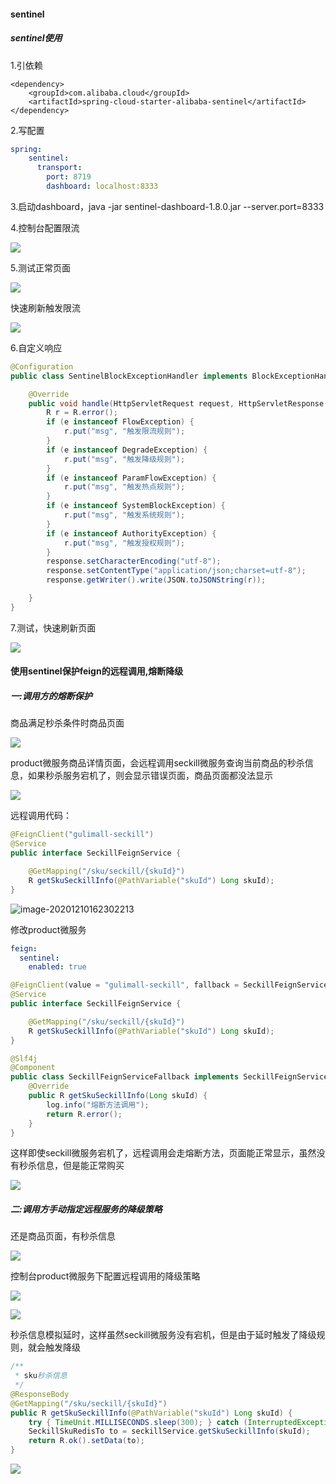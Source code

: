 #### sentinel



##### sentinel使用

1.引依赖

```pom
<dependency>
    <groupId>com.alibaba.cloud</groupId>
    <artifactId>spring-cloud-starter-alibaba-sentinel</artifactId>
</dependency>
```

2.写配置

```yaml
spring:
    sentinel:
      transport:
        port: 8719
        dashboard: localhost:8333
```

3.启动dashboard，java -jar sentinel-dashboard-1.8.0.jar --server.port=8333

4.控制台配置限流

![](https://gitee.com/enioy/img/raw/master/K8S/20201210170311.png)



5.测试正常页面

![](https://gitee.com/enioy/img/raw/master/K8S/20201210164707.png) 

 

快速刷新触发限流

![](https://gitee.com/enioy/img/raw/master/K8S/20201210170451.png) 

6.自定义响应

```java
@Configuration
public class SentinelBlockExceptionHandler implements BlockExceptionHandler {

    @Override
    public void handle(HttpServletRequest request, HttpServletResponse response, BlockException e) throws Exception {
        R r = R.error();
        if (e instanceof FlowException) {
            r.put("msg", "触发限流规则");
        }
        if (e instanceof DegradeException) {
            r.put("msg", "触发降级规则");
        }
        if (e instanceof ParamFlowException) {
            r.put("msg", "触发热点规则");
        }
        if (e instanceof SystemBlockException) {
            r.put("msg", "触发系统规则");
        }
        if (e instanceof AuthorityException) {
            r.put("msg", "触发授权规则");
        }
        response.setCharacterEncoding("utf-8");
        response.setContentType("application/json;charset=utf-8");
        response.getWriter().write(JSON.toJSONString(r));

    }
}
```



7.测试，快速刷新页面

![](https://gitee.com/enioy/img/raw/master/K8S/20201210171554.png) 





#### 使用sentinel保护feign的远程调用,熔断降级



##### 一:调用方的熔断保护

商品满足秒杀条件时商品页面

![](https://gitee.com/enioy/img/raw/master/K8S/20201210164707.png) 



product微服务商品详情页面，会远程调用seckill微服务查询当前商品的秒杀信息，如果秒杀服务宕机了，则会显示错误页面，商品页面都没法显示



![](https://gitee.com/enioy/img/raw/master/K8S/20201210162407.png) 



远程调用代码：

```java
@FeignClient("gulimall-seckill")
@Service
public interface SeckillFeignService {

    @GetMapping("/sku/seckill/{skuId}")
    R getSkuSeckillInfo(@PathVariable("skuId") Long skuId);
}
```



![image-20201210162302213](https://gitee.com/enioy/img/raw/master/K8S/20201210162426.png) 



修改product微服务

```yaml
feign:
  sentinel:
    enabled: true
```

```java
@FeignClient(value = "gulimall-seckill", fallback = SeckillFeignServiceFallback.class)
@Service
public interface SeckillFeignService {

    @GetMapping("/sku/seckill/{skuId}")
    R getSkuSeckillInfo(@PathVariable("skuId") Long skuId);
}
```

```java
@Slf4j
@Component
public class SeckillFeignServiceFallback implements SeckillFeignService {
    @Override
    public R getSkuSeckillInfo(Long skuId) {
        log.info("熔断方法调用");
        return R.error();
    }
}
```

这样即使seckill微服务宕机了，远程调用会走熔断方法，页面能正常显示，虽然没有秒杀信息，但是能正常购买



![](https://gitee.com/enioy/img/raw/master/K8S/20201210163249.png) 





##### 二:调用方手动指定远程服务的降级策略

还是商品页面，有秒杀信息

![](https://gitee.com/enioy/img/raw/master/K8S/20201210164707.png)  



控制台product微服务下配置远程调用的降级策略



![](https://gitee.com/enioy/img/raw/master/K8S/20201210164524.png) 



![](https://gitee.com/enioy/img/raw/master/K8S/20201210164303.png) 



秒杀信息模拟延时，这样虽然seckill微服务没有宕机，但是由于延时触发了降级规则，就会触发降级

```java
/**
 * sku秒杀信息
 */
@ResponseBody
@GetMapping("/sku/seckill/{skuId}")
public R getSkuSeckillInfo(@PathVariable("skuId") Long skuId) {
    try { TimeUnit.MILLISECONDS.sleep(300); } catch (InterruptedException e) { e.printStackTrace(); }
    SeckillSkuRedisTo to = seckillService.getSkuSeckillInfo(skuId);
    return R.ok().setData(to);
}
```



![](https://gitee.com/enioy/img/raw/master/K8S/20201210163249.png) 

